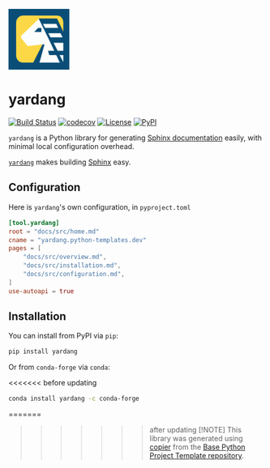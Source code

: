 <a href="https://github.com/python-project-templates/yardang"><img src="https://github.com/python-project-templates/yardang/blob/main/docs/logo.png?raw=true" alt="yardang" width="120"></a>

# yardang

[![Build Status](https://github.com/python-project-templates/yardang/actions/workflows/build.yaml/badge.svg?branch=main&event=push)](https://github.com/python-project-templates/yardang/actions/workflows/build.yaml)
[![codecov](https://codecov.io/gh/python-project-templates/yardang/branch/main/graph/badge.svg)](https://codecov.io/gh/python-project-templates/yardang)
[![License](https://img.shields.io/github/license/python-project-templates/yardang)](https://github.com/python-project-templates/yardang)
[![PyPI](https://img.shields.io/pypi/v/yardang.svg)](https://pypi.python.org/pypi/yardang)

`yardang` is a Python library for generating [Sphinx documentation](https://www.sphinx-doc.org/en/master/) easily, with minimal local configuration overhead.

[`yardang`](https://www.britannica.com/science/yardang) makes building [Sphinx](https://www.sphinx-doc.org/en/master/) easy.

## Configuration

Here is `yardang`'s own configuration, in `pyproject.toml`

```toml
[tool.yardang]
root = "docs/src/home.md"
cname = "yardang.python-templates.dev"
pages = [
    "docs/src/overview.md",
    "docs/src/installation.md",
    "docs/src/configuration.md",
]
use-autoapi = true
```

## Installation
You can install from PyPI via `pip`:

```bash
pip install yardang
```

Or from `conda-forge` via `conda`:

<<<<<<< before updating
```bash
conda install yardang -c conda-forge
```

=======
>>>>>>> after updating
> [!NOTE]
> This library was generated using [copier](https://copier.readthedocs.io/en/stable/) from the [Base Python Project Template repository](https://github.com/python-project-templates/base).
